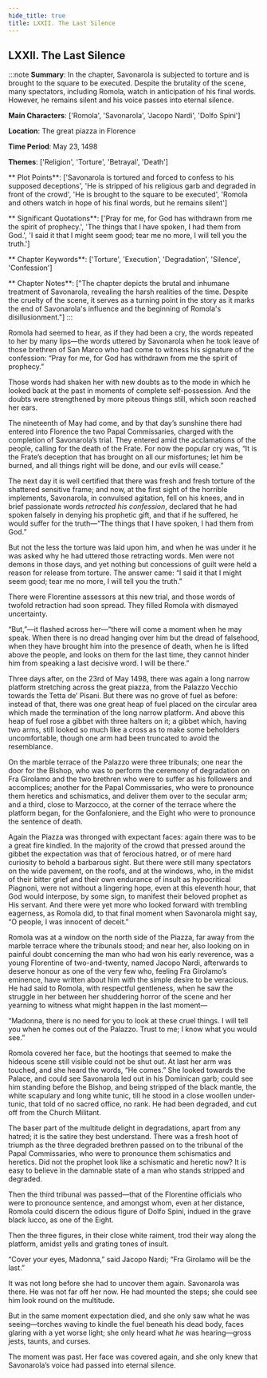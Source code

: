 ```yaml
---
hide_title: true
title: LXXII. The Last Silence
---
```

## LXXII. The Last Silence
:::note
**Summary**:
In the chapter, Savonarola is subjected to torture and is brought to the square to be executed. Despite the brutality of the scene, many spectators, including Romola, watch in anticipation of his final words. However, he remains silent and his voice passes into eternal silence.

**Main Characters**:
['Romola', 'Savonarola', 'Jacopo Nardi', 'Dolfo Spini']

**Location**:
The great piazza in Florence

**Time Period**:
May 23, 1498

**Themes**:
['Religion', 'Torture', 'Betrayal', 'Death']

** Plot Points**:
['Savonarola is tortured and forced to confess to his supposed deceptions', 'He is stripped of his religious garb and degraded in front of the crowd', 'He is brought to the square to be executed', 'Romola and others watch in hope of his final words, but he remains silent']

** Significant Quotations**:
['Pray for me, for God has withdrawn from me the spirit of prophecy.', 'The things that I have spoken, I had them from God.', 'I said it that I might seem good; tear me no more, I will tell you the truth.']

** Chapter Keywords**:
['Torture', 'Execution', 'Degradation', 'Silence', 'Confession']

** Chapter Notes**:
["The chapter depicts the brutal and inhumane treatment of Savonarola, revealing the harsh realities of the time. Despite the cruelty of the scene, it serves as a turning point in the story as it marks the end of Savonarola's influence and the beginning of Romola's disillusionment."]
:::


Romola had seemed to hear, as if they had been a cry, the words repeated to her by many lips—the words uttered by Savonarola when he took leave of those brethren of San Marco who had come to witness his signature of the confession: “Pray for me, for God has withdrawn from me the spirit of prophecy.” 

Those words had shaken her with new doubts as to the mode in which he looked back at the past in moments of complete self-possession. And the doubts were strengthened by more piteous things still, which soon reached her ears. 

The nineteenth of May had come, and by that day’s sunshine there had entered into Florence the two Papal Commissaries, charged with the completion of Savonarola’s trial. They entered amid the acclamations of the people, calling for the death of the Frate. For now the popular cry was, “It is the Frate’s deception that has brought on all our misfortunes; let him be burned, and all things right will be done, and our evils will cease.” 

The next day it is well certified that there was fresh and fresh torture of the shattered sensitive frame; and now, at the first sight of the horrible implements, Savonarola, in convulsed agitation, fell on his knees, and in brief passionate words _retracted his confession_, declared that he had spoken falsely in denying his prophetic gift, and that if he suffered, he would suffer for the truth—“The things that I have spoken, I had them from God.” 

But not the less the torture was laid upon him, and when he was under it he was asked why he had uttered those retracting words. Men were not demons in those days, and yet nothing but concessions of guilt were held a reason for release from torture. The answer came: “I said it that I might seem good; tear me no more, I will tell you the truth.” 

There were Florentine assessors at this new trial, and those words of twofold retraction had soon spread. They filled Romola with dismayed uncertainty. 

“But,”—it flashed across her—“there will come a moment when he may speak. When there is no dread hanging over him but the dread of falsehood, when they have brought him into the presence of death, when he is lifted above the people, and looks on them for the last time, they cannot hinder him from speaking a last decisive word. I will be there.” 

Three days after, on the 23rd of May 1498, there was again a long narrow platform stretching across the great piazza, from the Palazzo Vecchio towards the Tetta de’ Pisani. But there was no grove of fuel as before: instead of that, there was one great heap of fuel placed on the circular area which made the termination of the long narrow platform. And above this heap of fuel rose a gibbet with three halters on it; a gibbet which, having two arms, still looked so much like a cross as to make some beholders uncomfortable, though one arm had been truncated to avoid the resemblance. 

On the marble terrace of the Palazzo were three tribunals; one near the door for the Bishop, who was to perform the ceremony of degradation on Fra Girolamo and the two brethren who were to suffer as his followers and accomplices; another for the Papal Commissaries, who were to pronounce them heretics and schismatics, and deliver them over to the secular arm; and a third, close to Marzocco, at the corner of the terrace where the platform began, for the Gonfaloniere, and the Eight who were to pronounce the sentence of death. 

Again the Piazza was thronged with expectant faces: again there was to be a great fire kindled. In the majority of the crowd that pressed around the gibbet the expectation was that of ferocious hatred, or of mere hard curiosity to behold a barbarous sight. But there were still many spectators on the wide pavement, on the roofs, and at the windows, who, in the midst of their bitter grief and their own endurance of insult as hypocritical Piagnoni, were not without a lingering hope, even at this eleventh hour, that God would interpose, by some sign, to manifest their beloved prophet as His servant. And there were yet more who looked forward with trembling eagerness, as Romola did, to that final moment when Savonarola might say, “O people, I was innocent of deceit.” 

Romola was at a window on the north side of the Piazza, far away from the marble terrace where the tribunals stood; and near her, also looking on in painful doubt concerning the man who had won his early reverence, was a young Florentine of two-and-twenty, named Jacopo Nardi, afterwards to deserve honour as one of the very few who, feeling Fra Girolamo’s eminence, have written about him with the simple desire to be veracious. He had said to Romola, with respectful gentleness, when he saw the struggle in her between her shuddering horror of the scene and her yearning to witness what might happen in the last moment— 

“Madonna, there is no need for you to look at these cruel things. I will tell you when he comes out of the Palazzo. Trust to me; I know what you would see.” 

Romola covered her face, but the hootings that seemed to make the hideous scene still visible could not be shut out. At last her arm was touched, and she heard the words, “He comes.” She looked towards the Palace, and could see Savonarola led out in his Dominican garb; could see him standing before the Bishop, and being stripped of the black mantle, the white scapulary and long white tunic, till he stood in a close woollen under-tunic, that told of no sacred office, no rank. He had been degraded, and cut off from the Church Militant. 

The baser part of the multitude delight in degradations, apart from any hatred; it is the satire they best understand. There was a fresh hoot of triumph as the three degraded brethren passed on to the tribunal of the Papal Commissaries, who were to pronounce them schismatics and heretics. Did not the prophet look like a schismatic and heretic now? It is easy to believe in the damnable state of a man who stands stripped and degraded. 

Then the third tribunal was passed—that of the Florentine officials who were to pronounce sentence, and amongst whom, even at her distance, Romola could discern the odious figure of Dolfo Spini, indued in the grave black lucco, as one of the Eight. 

Then the three figures, in their close white raiment, trod their way along the platform, amidst yells and grating tones of insult. 

“Cover your eyes, Madonna,” said Jacopo Nardi; “Fra Girolamo will be the last.” 

It was not long before she had to uncover them again. Savonarola was there. He was not far off her now. He had mounted the steps; she could see him look round on the multitude. 

But in the same moment expectation died, and she only saw what he was seeing—torches waving to kindle the fuel beneath his dead body, faces glaring with a yet worse light; she only heard what _he_ was hearing—gross jests, taunts, and curses. 

The moment was past. Her face was covered again, and she only knew that Savonarola’s voice had passed into eternal silence. 

